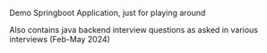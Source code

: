 Demo Springboot Application, just for playing around

Also contains java backend interview questions as asked in various interviews (Feb-May 2024)
